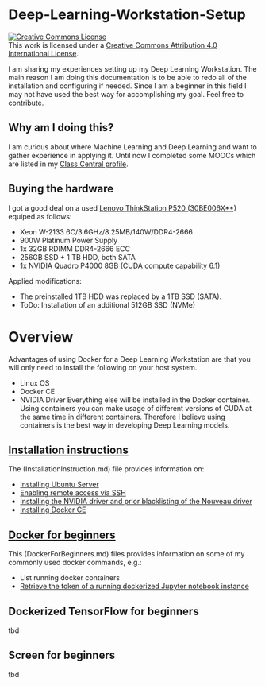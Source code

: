 # Deep-Learning-Workstation-Setup
<a rel="license" href="http://creativecommons.org/licenses/by/4.0/"><img alt="Creative Commons License" style="border-width:0" src="https://i.creativecommons.org/l/by/4.0/80x15.png" /></a><br />This work is licensed under a <a rel="license" href="http://creativecommons.org/licenses/by/4.0/">Creative Commons Attribution 4.0 International License</a>.

I am sharing my experiences setting up my Deep Learning Workstation. The main reason I am doing this documentation is to be able to redo all of the installation and configuring if needed. Since I am a beginner in this field I may not have used the best way for accomplishing my goal. Feel free to contribute.

## Why am I doing this?
I am curious about where Machine Learning and Deep Learning and want to gather experience in applying it. Until now I completed some MOOCs which are listed in my [Class Central profile](https://www.classcentral.com/u/1246063).

## Buying the hardware
I got a good deal on a used [Lenovo ThinkStation P520 (30BE006X**)](https://psref.lenovo.com/Detail/ThinkStation/ThinkStation_P520?M=30BE006XGE) equiped as follows:
  * Xeon W-2133 6C/3.6GHz/8.25MB/140W/DDR4-2666
  * 900W Platinum Power Supply
  * 1x 32GB RDIMM DDR4-2666 ECC
  * 256GB SSD + 1 TB HDD, both SATA
  * 1x NVIDIA Quadro P4000 8GB (CUDA compute capability 6.1)

Applied modifications:
* The preinstalled 1TB HDD was replaced by a 1TB SSD (SATA).
* ToDo: Installation of an additional 512GB SSD (NVMe)

# Overview
Advantages of using Docker for a Deep Learning Workstation are that you will only need to install the following on your host system. 
* Linux OS
* Docker CE
* NVIDIA Driver
Everything else will be installed in the Docker container. Using containers you can make usage of different versions of CUDA at the same time in different containers. Therefore I believe using containers is the best way in developing Deep Learning models.

## [Installation instructions](./InstallationInstructions.md)
The (InstallationInstruction.md) file provides information on:
* [Installing Ubuntu Server](./Deep-Learning-Workstation-Setup.md#Installing-Ubuntu-Server-1804-LTS)
* [Enabling remote access via SSH](./InstallationInstructions.md#remote-access-from-windows-laptop)
* [Installing the NVIDIA driver and prior blacklisting of the Nouveau driver](./InstallationInstructions.md#installation-of-the-nvidia-gpu-driver)
* [Installing Docker CE](InstallationInstructions.md#installing-docker-ce)

## [Docker for beginners](./DockerForBeginners.md)
This (DockerForBeginners.md) files provides information on some of my commonly used docker commands, e.g.:
* List running docker containers
* [Retrieve the token of a running dockerized Jupyter notebook instance](./DockerForBeginners.md#retrieving-the-token-of-a-running-dockerized-jupyter-notebook-instance)

## Dockerized TensorFlow for beginners
tbd

## Screen for beginners
tbd

